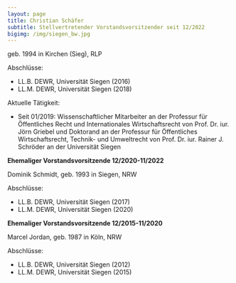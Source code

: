```yaml
---
layout: page
title: Christian Schäfer
subtitle: Stellvertretender Vorstandsvorsitzender seit 12/2022
bigimg: /img/siegen_bw.jpg
---
```


geb. 1994 in Kirchen (Sieg), RLP

Abschlüsse:

  * LL.B. DEWR, Universität Siegen (2016)
  * LL.M. DEWR, Universität Siegen (2018)

Aktuelle Tätigkeit:

  * Seit 01/2019: Wissenschaftlicher Mitarbeiter an der Professur für Öffentliches Recht und Internationales Wirtschaftsrecht von Prof. Dr. iur. Jörn Griebel und Doktorand an der Professur für Öffentliches Wirtschaftsrecht, Technik- und Umweltrecht von Prof. Dr. iur. Rainer J. Schröder an der Universität Siegen

**Ehemaliger Vorstandsvorsitzende 12/2020-11/2022**

Dominik Schmidt, geb. 1993 in Siegen, NRW

Abschlüsse:

  * LL.B. DEWR, Universität Siegen (2017)
  * LL.M. DEWR, Universität Siegen (2020)


**Ehemaliger Vorstandsvorsitzende 12/2015-11/2020**

Marcel Jordan, geb. 1987 in Köln, NRW

Abschlüsse:

  * LL.B. DEWR, Universität Siegen (2012)
  * LL.M. DEWR, Universität Siegen (2015)





